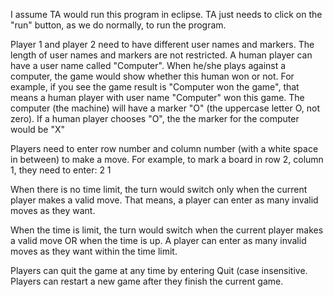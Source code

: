 I assume TA would run this program in eclipse. TA just needs to click on the "run" button, as we do normally, to run the program.

Player 1 and player 2 need to have different user names and markers. The length of user names and markers are not restricted. 
A human player can have a user name called "Computer". When he/she plays against a computer, the game would show whether this human
won or not. For example, if you see the game result is "Computer won the game", that means a human player with user name "Computer" 
won this game.
The computer (the machine) will have a marker "O" (the uppercase letter O, not zero).
If a human player chooses "O", the the marker for the computer would be "X"

Players need to enter row number and column number (with a white space in between) to make a move. 
For example, to mark a board in row 2, column 1, they need to enter: 2 1

When there is no time limit, the turn would switch only when the current player makes a valid move. That means, a player can enter
as many invalid moves as they want.

When the time is limit, the turn would switch when the current player makes a valid move OR when the time is up. 
A player can enter as many invalid moves as they want within the time limit.

Players can quit the game at any time by entering Quit (case insensitive. Players can restart a new game after they finish the current game.
